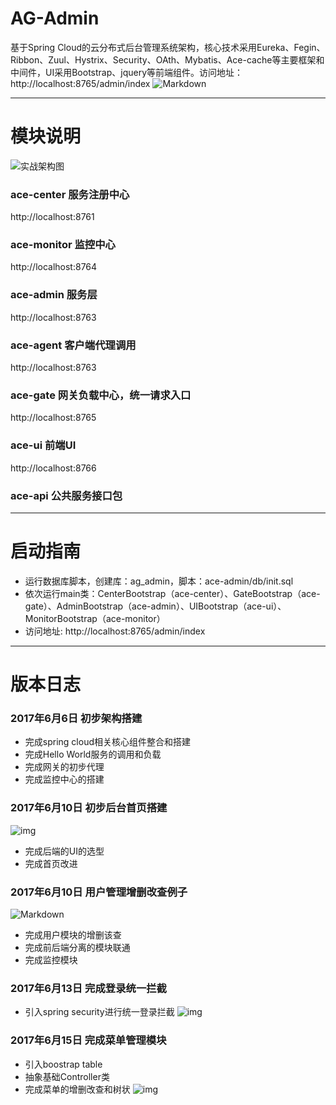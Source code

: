 # AG-Admin
基于Spring Cloud的云分布式后台管理系统架构，核心技术采用Eureka、Fegin、Ribbon、Zuul、Hystrix、Security、OAth、Mybatis、Ace-cache等主要框架和中间件，UI采用Bootstrap、jquery等前端组件。访问地址：http://localhost:8765/admin/index
![Markdown](http://i2.muimg.com/1949/6d92e3a30f083ef9.png)

---------

# 模块说明
![实战架构图](http://upload-images.jianshu.io/upload_images/5700335-ffdaae430bd39548.png?imageMogr2/auto-orient/strip%7CimageView2/2/w/800)
### ace-center 服务注册中心
http://localhost:8761

### ace-monitor 监控中心
http://localhost:8764

### ace-admin 服务层
http://localhost:8763

### ace-agent 客户端代理调用
http://localhost:8763

### ace-gate 网关负载中心，统一请求入口
http://localhost:8765

### ace-ui 前端UI
http://localhost:8766

### ace-api 公共服务接口包

------------
# 启动指南

- 运行数据库脚本，创建库：ag_admin，脚本：ace-admin/db/init.sql
- 依次运行main类：CenterBootstrap（ace-center）、GateBootstrap（ace-gate）、AdminBootstrap（ace-admin）、UIBootstrap（ace-ui）、MonitorBootstrap（ace-monitor）
- 访问地址: http://localhost:8765/admin/index
---------

# 版本日志
### 2017年6月6日 初步架构搭建
- 完成spring cloud相关核心组件整合和搭建
- 完成Hello World服务的调用和负载
- 完成网关的初步代理
- 完成监控中心的搭建

### 2017年6月10日 初步后台首页搭建

![img](http://ofsc32t59.bkt.clouddn.com/17-06-07/1496827841773.jpg?imageView2/2/w/800)

- 完成后端的UI的选型
- 完成首页改进

### 2017年6月10日 用户管理增删改查例子

![Markdown](http://i2.muimg.com/1949/6d92e3a30f083ef9.png)
- 完成用户模块的增删该查
- 完成前后端分离的模块联通
- 完成监控模块


### 2017年6月13日 完成登录统一拦截
- 引入spring security进行统一登录拦截
![img](http://ofsc32t59.bkt.clouddn.com/17-06-15/1497541226023.jpg?imageView2/2/w/800)

### 2017年6月15日 完成菜单管理模块
- 引入boostrap table
- 抽象基础Controller类
- 完成菜单的增删改查和树状
![img](http://ofsc32t59.bkt.clouddn.com/17-06-15/1497540870148.jpg?imageView2/2/w/800)